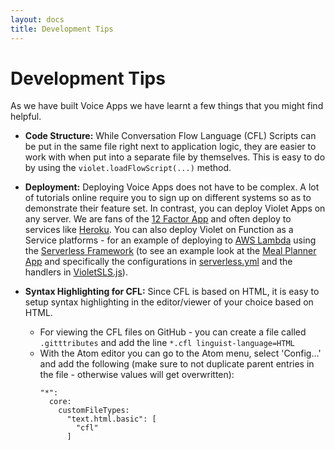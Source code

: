 ```yaml
---
layout: docs
title: Development Tips
---
```

# Development Tips

As we have built Voice Apps we have learnt a few things that you might find helpful.

* **Code Structure:** While Conversation Flow Language (CFL) Scripts can be put in the same file right next to application logic, they are easier to work with when put into a separate file by themselves. This is easy to do by using the `violet.loadFlowScript(...)` method.

* **Deployment:** Deploying Voice Apps does not have to be complex. A lot of tutorials online require you to sign up on different systems so as to demonstrate their feature set. In contrast, you can deploy Violet Apps on any server. We are fans of the [12 Factor App](https://12factor.net/) and often deploy to services like [Heroku](https://www.heroku.com/). You can also deploy Violet on Function as a Service platforms - for an example of deploying to [AWS Lambda](https://aws.amazon.com/lambda/) using the [Serverless Framework](https://serverless.com/) (to see an example look at the [Meal Planner App](https://github.com/vineet-sinha/meal-planner) and specifically the configurations in [serverless.yml](https://github.com/vineet-sinha/meal-planner/blob/master/serverless.yml) and the handlers in [VioletSLS.js](https://github.com/vineet-sinha/meal-planner/blob/master/violetSLS.js)).

* **Syntax Highlighting for CFL:** Since CFL is based on HTML, it is easy to setup syntax highlighting in the editor/viewer of your choice based on HTML.
  * For viewing the CFL files on GitHub - you can create a file called `.gitttributes` and add the line `*.cfl linguist-language=HTML`
  * With the Atom editor you can go to the Atom menu, select 'Config...' and add the following (make sure to not duplicate parent entries in the file - otherwise values will get overwritten):
    ```text
    "*":
      core:
        customFileTypes:
          "text.html.basic": [
            "cfl"
          ]
    ```
